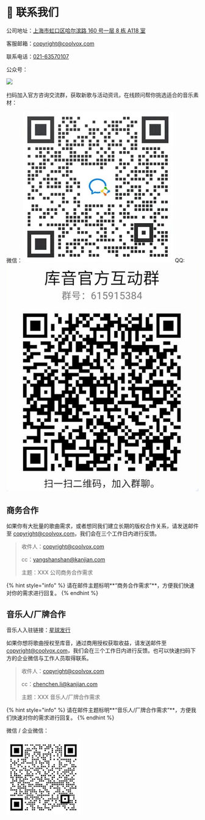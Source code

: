 # 📩 联系我们

公司地址：[上海市虹口区哈尔滨路 160 号一层 8 栋 A118 室](https://maps.apple.com/?q=%E7%9C%8B%E8%A7%81%E9%9F%B3%E4%B9%90\&sll=31.255578,121.490177)

客服邮箱：[copyright@coolvox.com](mailto:copyright@coolvox.com)

联系电话：[021-63570107](tel:+86-021-63570107)

公众号：

![](.gitbook/assets/qrcode\_for\_gh\_84914c0476a2\_258.jpg)

扫码加入官方咨询交流群，获取新歌与活动资讯，在线顾问帮你挑选适合的音乐素材：

&#x20;微信：![](.gitbook/assets/WechatIMG375.jpeg) QQ:![](<.gitbook/assets/截屏2022-03-01 下午2.14.49.png>)

## 商务合作 <a href="#business" id="business"></a>

如果你有大批量的歌曲需求，或者想同我们建立长期的版权合作关系，请发送邮件至 [copyright@coolvox.com](mailto:copyright@coolvox.com?subject=\[%E5%95%86%E5%8A%A1%E5%90%88%E4%BD%9C]%20XXX%20%E5%85%AC%E5%8F%B8%E5%95%86%E5%8A%A1%E5%90%88%E4%BD%9C%E9%9C%80%E6%B1%82)，我们会在三个工作日内进行反馈。

> 收件人：copyright@coolvox.com
>
> cc：yangshanshan@kanjian.com
>
> 主题：XXX 公司商务合作需求

{% hint style="info" %}
请在邮件主题标明**“商务合作需求”**，方便我们快速对你的需求进行回复。
{% endhint %}

## 音乐人/厂牌合作 <a href="#artistservice" id="artistservice"></a>

音乐人入驻链接：[星球发行](https://star.kanjian.com)

如果你想将歌曲授权至库音，通过商用授权获取收益，请发送邮件至 [copyright@coolvox.com](mailto:copyright@coolvox.com?subject=\[%E5%95%86%E5%8A%A1%E5%90%88%E4%BD%9C]%20XXX%20%E5%85%AC%E5%8F%B8%E5%95%86%E5%8A%A1%E5%90%88%E4%BD%9C%E9%9C%80%E6%B1%82)，我们会在三个工作日内进行反馈。也可以快速扫码下方的企业微信与工作人员取得联系。

> 收件人：copyright@coolvox.com
>
> cc：chenchen.li@kanjian.com
>
> 主题：XXX 音乐人/厂牌合作需求

{% hint style="info" %}
请在邮件主题标明**“音乐人/厂牌合作需求”**，方便我们快速对你的需求进行回复。
{% endhint %}

微信 / 企业微信：

![](<.gitbook/assets/image (16).png>)
